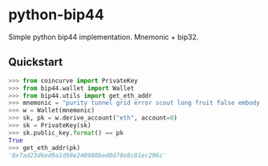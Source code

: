 # python-bip44

Simple python bip44 implementation. Mnemonic + bip32.

## Quickstart
```python
>>> from coincurve import PrivateKey
>>> from bip44.wallet import Wallet
>>> from bip44.utils import get_eth_addr
>>> mnemonic = "purity tunnel grid error scout long fruit false embody caught skin gate"
>>> w = Wallet(mnemonic)
>>> sk, pk = w.derive_account("eth", account=0)
>>> sk = PrivateKey(sk)
>>> sk.public_key.format() == pk
True
>>> get_eth_addr(pk)
'0x7ad23d6ed9a1d98e240988bed0d78e8c81ec296c'
```
